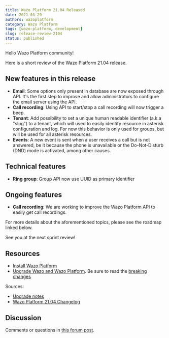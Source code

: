 ```yaml
---
title: Wazo Platform 21.04 Released
date: 2021-03-29
authors: wazoplatform
category: Wazo Platform
tags: [wazo-platform, development]
slug: release-review-2104
status: published
---
```


Hello Wazo Platform community!

Here is a short review of the Wazo Platform 21.04 release.

## New features in this release

- **Email**: Some options only present in database are now exposed through API. It's the first step
  to improve and allow administrators to configure the email server using the API.
- **Call recording**: Using API to start/stop a call recording will now trigger a beep.
- **Tenant**: Add possibility to set a unique human readable identifier (a.k.a "slug") to a
  tenant, which will used to easily identify resource in asterisk configuration and log. For now
  this behavior is only used for groups, but will be used for all asterisk resources.
- **Events**: A new event is sent when a user receives a call but is not
  answered, be it because the phone is unavailable or the Do-Not-Disturb (DND) mode is activated,
  among other causes.

## Technical features

- **Ring group**: Group API now use UUID as primary identifier

## Ongoing features

- **Call recording**: We are working to improve the Wazo Platform API to easily get call recordings.

For more details about the aforementioned topics, please see the roadmap linked below.

See you at the next sprint review!

<!-- truncate -->

## Resources

- [Install Wazo Platform](/use-cases)
- [Upgrade Wazo and Wazo Platform](/uc-doc/upgrade/). Be sure to read the [breaking changes](/uc-doc/upgrade/upgrade_notes#21-04)

Sources:

- [Upgrade notes](/uc-doc/upgrade/upgrade_notes#21-04)
- [Wazo Platform 21.04 Changelog](https://wazo-dev.atlassian.net/issues/?jql=project%3DWAZO%20AND%20fixVersion%3D21.04)

## Discussion

Comments or questions in [this forum post](https://wazo-platform.discourse.group/t/blog-wazo-platform-21-04-released).
